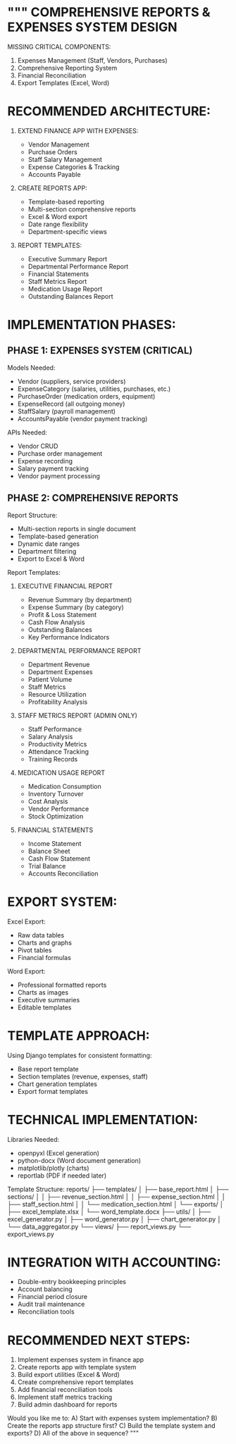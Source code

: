 """
COMPREHENSIVE REPORTS & EXPENSES SYSTEM DESIGN
==============================================

MISSING CRITICAL COMPONENTS:
1. Expenses Management (Staff, Vendors, Purchases)
2. Comprehensive Reporting System
3. Financial Reconciliation
4. Export Templates (Excel, Word)

RECOMMENDED ARCHITECTURE:
========================

1. EXTEND FINANCE APP WITH EXPENSES:
   - Vendor Management
   - Purchase Orders  
   - Staff Salary Management
   - Expense Categories & Tracking
   - Accounts Payable

2. CREATE REPORTS APP:
   - Template-based reporting
   - Multi-section comprehensive reports
   - Excel & Word export
   - Date range flexibility
   - Department-specific views

3. REPORT TEMPLATES:
   - Executive Summary Report
   - Departmental Performance Report  
   - Financial Statements
   - Staff Metrics Report
   - Medication Usage Report
   - Outstanding Balances Report

IMPLEMENTATION PHASES:
======================

PHASE 1: EXPENSES SYSTEM (CRITICAL)
-----------------------------------
Models Needed:
- Vendor (suppliers, service providers)
- ExpenseCategory (salaries, utilities, purchases, etc.)
- PurchaseOrder (medication orders, equipment)
- ExpenseRecord (all outgoing money)
- StaffSalary (payroll management)
- AccountsPayable (vendor payment tracking)

APIs Needed:
- Vendor CRUD
- Purchase order management
- Expense recording
- Salary payment tracking
- Vendor payment processing

PHASE 2: COMPREHENSIVE REPORTS
------------------------------
Report Structure:
- Multi-section reports in single document
- Template-based generation
- Dynamic date ranges
- Department filtering
- Export to Excel & Word

Report Templates:
1. EXECUTIVE FINANCIAL REPORT
   - Revenue Summary (by department)
   - Expense Summary (by category) 
   - Profit & Loss Statement
   - Cash Flow Analysis
   - Outstanding Balances
   - Key Performance Indicators

2. DEPARTMENTAL PERFORMANCE REPORT
   - Department Revenue
   - Department Expenses
   - Patient Volume
   - Staff Metrics
   - Resource Utilization
   - Profitability Analysis

3. STAFF METRICS REPORT (ADMIN ONLY)
   - Staff Performance
   - Salary Analysis
   - Productivity Metrics
   - Attendance Tracking
   - Training Records

4. MEDICATION USAGE REPORT
   - Medication Consumption
   - Inventory Turnover
   - Cost Analysis
   - Vendor Performance
   - Stock Optimization

5. FINANCIAL STATEMENTS
   - Income Statement
   - Balance Sheet
   - Cash Flow Statement
   - Trial Balance
   - Accounts Reconciliation

EXPORT SYSTEM:
==============
Excel Export:
- Raw data tables
- Charts and graphs
- Pivot tables
- Financial formulas

Word Export:
- Professional formatted reports
- Charts as images
- Executive summaries
- Editable templates

TEMPLATE APPROACH:
==================
Using Django templates for consistent formatting:
- Base report template
- Section templates (revenue, expenses, staff)
- Chart generation templates
- Export format templates

TECHNICAL IMPLEMENTATION:
========================
Libraries Needed:
- openpyxl (Excel generation)
- python-docx (Word document generation)
- matplotlib/plotly (charts)
- reportlab (PDF if needed later)

Template Structure:
reports/
├── templates/
│   ├── base_report.html
│   ├── sections/
│   │   ├── revenue_section.html
│   │   ├── expense_section.html
│   │   ├── staff_section.html
│   │   └── medication_section.html
│   └── exports/
│       ├── excel_template.xlsx
│       └── word_template.docx
├── utils/
│   ├── excel_generator.py
│   ├── word_generator.py
│   ├── chart_generator.py
│   └── data_aggregator.py
└── views/
    ├── report_views.py
    └── export_views.py

INTEGRATION WITH ACCOUNTING:
============================
- Double-entry bookkeeping principles
- Account balancing
- Financial period closure
- Audit trail maintenance
- Reconciliation tools

RECOMMENDED NEXT STEPS:
======================
1. Implement expenses system in finance app
2. Create reports app with template system
3. Build export utilities (Excel & Word)
4. Create comprehensive report templates
5. Add financial reconciliation tools
6. Implement staff metrics tracking
7. Build admin dashboard for reports

Would you like me to:
A) Start with expenses system implementation?
B) Create the reports app structure first?
C) Build the template system and exports?
D) All of the above in sequence?
"""
